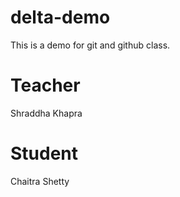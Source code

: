 # delta-demo
This is a demo for git and github class.

# Teacher 
Shraddha Khapra

# Student
Chaitra Shetty